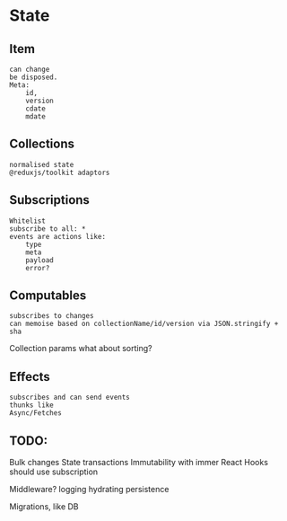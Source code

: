 # State

## Item
	can change 
	be disposed. 
	Meta: 
		id, 
		version
		cdate
		mdate

## Collections
	normalised state
	@reduxjs/toolkit adaptors

## Subscriptions
	Whitelist
	subscribe to all: *
	events are actions like:
		type 
		meta
		payload 
		error?
	
## Computables
	subscribes to changes
	can memoise based on collectionName/id/version via JSON.stringify + sha
  Collection params
    what about sorting?

## Effects
	subscribes and can send events
	thunks like
	Async/Fetches

## TODO:

Bulk changes
State transactions
Immutability with immer
React Hooks should use subscription

Middleware?
	logging
	hydrating
	persistence

  Migrations, like DB
